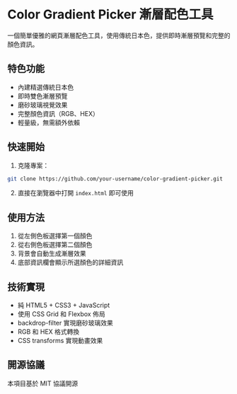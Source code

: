 # Color Gradient Picker 漸層配色工具

一個簡單優雅的網頁漸層配色工具，使用傳統日本色，提供即時漸層預覽和完整的顏色資訊。

## 特色功能

- 內建精選傳統日本色
- 即時雙色漸層預覽
- 磨砂玻璃視覺效果
- 完整顏色資訊（RGB、HEX）
- 輕量級，無需額外依賴

## 快速開始

1. 克隆專案：
```bash
git clone https://github.com/your-username/color-gradient-picker.git
```

2. 直接在瀏覽器中打開 `index.html` 即可使用

## 使用方法

1. 從左側色板選擇第一個顏色
2. 從右側色板選擇第二個顏色
3. 背景會自動生成漸層效果
4. 底部資訊欄會顯示所選顏色的詳細資訊

## 技術實現

- 純 HTML5 + CSS3 + JavaScript
- 使用 CSS Grid 和 Flexbox 佈局
- backdrop-filter 實現磨砂玻璃效果
- RGB 和 HEX 格式轉換
- CSS transforms 實現動畫效果

## 開源協議

本項目基於 MIT 協議開源
